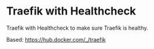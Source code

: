 # Traefik with Healthcheck

Traefik with Healthcheck to make sure Traefik is healthy.

Based: https://hub.docker.com/_/traefik